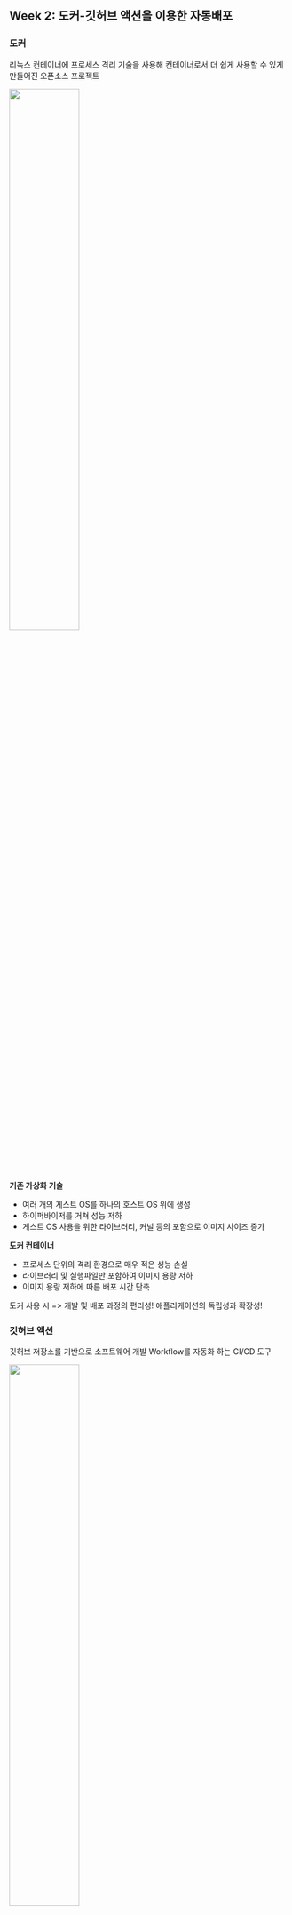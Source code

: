 ## Week 2: 도커-깃허브 액션을 이용한 자동배포

### 도커
리눅스 컨테이너에 프로세스 격리 기술을 사용해 컨테이너로서 더 쉽게 사용할 수 있게 만들어진 오픈소스 프로젝트

<img width=50% src="https://user-images.githubusercontent.com/63996052/159634175-7b3176fe-9a2f-409f-b5fd-4516807a826a.png">

<b>기존 가상화 기술</b>
  - 여러 개의 게스트 OS를 하나의 호스트 OS 위에 생성
  - 하이퍼바이저를 거쳐 성능 저하
  - 게스트 OS 사용을 위한 라이브러리, 커널 등의 포함으로 이미지 사이즈 증가 
 
<b>도커 컨테이너</b>
  - 프로세스 단위의 격리 환경으로 매우 적은 성능 손실
  - 라이브러리 및 실행파일만 포함하여 이미지 용량 저하
  - 이미지 용량 저하에 따른 배포 시간 단축

도커 사용 시 => 개발 및 배포 과정의 편리성! 애플리케이션의 독립성과 확장성!

### 깃허브 액션
깃허브 저장소를 기반으로 소프트웨어 개발 Workflow를 자동화 하는 CI/CD 도구

<img width=50% src="https://user-images.githubusercontent.com/63996052/159648278-84730dda-4f44-4881-951e-c279131ed90e.png">

- build, test, package, release, deploy 등 다양한 이벤트 기반 Workflow 생성
- Runners라고 불리는 환경에서 직접 구동 가능
- 저장소마다 최대 20개의 Workflow 등록 가능
- 각 Workflow의 Job마다 최대 6시간 동안 실행, 초과시 자동 중지
- Job에서 Github API 호출시 1시간 동안 최대 1,000번 가능

<b>장점</b>
- 다른 CI 툴과 달리 복잡하지 않은 절차, 별도 설치 필요 없음
- Workflow 복제 용이
- Github와의 통합
- 여러 OS 및 런타임 버전 동시 테스트 가능
- 모든 언어 어플리케이션 빌드, 테스트 및 배포 가능
- 설정 자체에 많은 시간을 쏟지 않아도 가능 -> 작은 규모의 프로젝트에 용이

<b>단점</b>
- 문서 부족
- 개별 Workflow 삭제 불가능
- Workflow에서 단일 Job만 실행 불가능
- 큰 규모의 프로젝트의 경우 완전하지 못한 제어

### 도커-깃허브 액션
깃허브 액션을 이용한 Docker Image Build 및 Push

![image](https://user-images.githubusercontent.com/63996052/159630360-6123b537-83fe-48f5-9406-caf8ad833e4c.png)

<b>환경</b>
```
docker
docker-compose
nginx
gunicorn
mysql
python3.8
django(>=3.0)
```

nginx는 동시접속 처리에 특화된 웹 서버 프로그램으로, Apache보다 동작이 단순하고 전달자 역할만 한다.
gunicorn은 Python WSGI(Web Server Gateway Interface)로 python으로 작성된 웹 어플리케이션과 서버 사이의 인터페이스 또는 규칙이다.


![image](https://user-images.githubusercontent.com/63996052/159658230-65687557-bd2e-42ca-aee1-25ee5168d02b.png)


nginx는 여러개의 요청을 동시에 받았을 때, 정적 파일은 클라이언트에게 바로 돌려주고 동적 파일은 gunicorn을 거쳐 django에게 요청을 넘긴다.


<b>과정</b>

`.env` 파일에 임의의 장고 시크릿 키를 생성해 입력한다.

`Dockerfile` 파일을 통해 도커 이미지를 생성한다. 이를 통해 손쉽게 동일한 이미지를 반복해서 만들 수 있다.

`docker-compose.yml` 파일로 독립된 컨테이너의 실행 옵션을 정의한다.

`docker-compose up` 커맨드를 통해 컨테이너를 개시한다.

`.env.prod` 파일에 데이터베이스(RDS) 및 EC2 ip 주소, 장고 시크릿 키 등을 입력한다.

Github Secrets-Actions에 `.env.prod`, EC2 서버 퍼블릭 DNS(IPv4) 주소, ssh key (.pem) 전문을 설정한다.

Actions 탭에서 실행하거나 master에 push 한 뒤 잠시 기다리면 다음과 같이 Github Actions 또는 EC2 DNS 주소에서 배포가 완료되었음을 확인할 수 있다.


![image](https://user-images.githubusercontent.com/63996052/159650798-0bd37772-1692-47e0-9d96-3698023c1da7.png)

![image](https://user-images.githubusercontent.com/63996052/159661427-7a280fee-1dfc-4225-9aca-c92dfe7c541d.png)

<hr>

## Week 3: 인스타그램 데이터 모델링
### 인스타그램 서비스 설명 ('사진, 영상 업로드' 기능만)
모든 서비스는 유저 로그인 기반으로 동작
- 게시글에 사진, 동영상 등록 (1개 이상)
- 게시글에 댓글 (0개 이상)
- 게시글에 좋아요 (0개 이상)
- 게시글 삭제
- 댓글 삭제
- 좋아요 취소

### 모델 설명
<img width=75% src="https://user-images.githubusercontent.com/63996052/161687278-706d227f-684d-465e-98e4-71421a39d731.png">

**[Profile]**
- 장고에서 기본으로 제공하는 auth_user와 OneToOne Link with User Model (OneToOneField)
- 이름, 사용자 이름(아이디), 비밀번호 등의 정보는 User 테이블 참조
- 휴대전화 번호, 웹사이트, 소개 컬럼
- 사진, 영상 업로드 기능에만 집중하기 위해 유저의 다른 정보들은 생략

**[Post]**
- User와 1:N 관계, user_id (Foreignkey)
- 내용 컬럼, 생성 날짜, 삭제 여부

**[File]**
- Post와 1:N 관계, post_id (Foreignkey)
- 타입(이미지/비디오), 해당 파일의 url 주소 컬럼

**[Like]**
- User와 N:M, Post와 N:M 관계 (ManyToManyField)
- 생성 날짜, 삭제 여부

**[Comment]**
- User와 N:M, Post와 N:M 관계 (ManyToManyField)
- 내용 컬럼, 생성 날짜, 삭제 여부 

### ORM 적용해보기
임의의 User를 하나 생성하고, 해당 유저를 ForeignKey 필드로 포함하는 Post 모델을 선택하여 진행
  
1. 데이터베이스에 해당 모델 객체 3개 넣기

 **ORM 쿼리**
 ```
 one = Post.objects.create(content="첫번째 게시글", user_id=1)
 two = Post.objects.create(content="두번째 게시글", user_id=1)
 thr = Post.objects.create(content="세번째 게시글", user_id=1)
 ```
 **결과화면**
 ![image](https://user-images.githubusercontent.com/63996052/160549121-7526685d-f6ee-4687-b943-50aefb88db65.png)

  
2. 삽입한 객체들을 쿼리셋으로 조회해보기 (단, 객체들이 객체의 특성을 나타내는 구분가능한 이름으로 보여야 함)

 **ORM 쿼리**
 ```
 Post.objects.all()
 ```
 **결과화면**
 ![image](https://user-images.githubusercontent.com/63996052/160549260-11b31257-cc3a-49a9-b90f-8fdb0e66d3bf.png)

  
3. filter 함수 사용해보기

 **ORM 쿼리**
 ```
 Post.objects.filter(id=2)
 Post.objects.filter(user_id=1)
 Post.objects.filter(content="첫번째 게시글")
 ```
**결과화면**
  ![image](https://user-images.githubusercontent.com/63996052/160549484-dbe25899-da79-474b-92ea-f07cfda51ae8.png)


### 회고
장고와 같이 모델링하는 환경을 처음 접해보기 때문에, 데이터베이스를 설계하는 과정에서 다양한 고민이 있었다.

이전에 해오던 대로 soft delete를 사용하는 것이 맞는지, CharField, TextField를 되도록이면 null=true 상태로 작성하지 않는 것이 맞는지 고민했다.

또 인스타그램의 사진, 영상 등록이라는 주요 기능만을 고려하기 위해 많은 컬럼을 쳐내는 과정이 있었다.

예를 들면 수정 시점은 기록할 필요가 없다고 느껴 updated_at과 같은 값을 사용하지 않았는데, 유의미한 데이터만 남았기를 바란다.

마지막으로 깃허브 액션 확인 결과 제대로 배포되지 않음을 확인하여 이를 해결해야할 것 같다.

-> 깃허브 액션 문제를 해결했다. 공부하는 과정에서 멋대로 pip freeze > requirements.txt를 실행했는데, 이 과정에서 기존에 사용했던 opencv를 포함한 다양한 라이브러리들이 포함되었다. 이로 인해 timeout이 나면서 자동 배포가 되지 않았음을 알게 되었다.

-> 피드백 반영
erd에 기본 유저 컬럼도 추가, post에 좋아요 카운트 추가, is_deleted 삭제, created updated 상속
null=True, blank=True는 장고 컨벤션에 따라 blank

<hr>

## Week 4: DRF1-Serializer
### 데이터 삽입
사용 모델: File

관련 모델: Post 
```
class Post(DatetimeModel):
    profile = models.ForeignKey(Profile, on_delete=models.CASCADE)
    content = models.TextField(blank=True)
    like_count = models.PositiveIntegerField(default=0)


class File(models.Model):
    post = models.ForeignKey(Post, related_name='files', on_delete=models.CASCADE)
    type = models.CharField(max_length=20)
    url = models.CharField(max_length=200)
```
![image](https://user-images.githubusercontent.com/63996052/161798869-103985c9-5be7-4067-8c41-9ba3c6f4838e.png)

### 모든 데이터를 가져오는 API 만들기
- URL : `api/files/`
- Method : `GET`
- 모든 'File'의 list를 가져오는 API 요청 결과 : 
```
[
    ...,
    {
        "id": 5,
        "post_content": "여섯번째 게시글",
        "type": "image",
        "url": "image1",
        "post": 7
    },
    {
        "id": 6,
        "post_content": "여섯번째 게시글",
        "type": "image",
        "url": "image2",
        "post": 7
    },
    {
        "id": 7,
        "post_content": "여섯번째 게시글",
        "type": "image",
        "url": "image3",
        "post": 7
    },
    ...
]
```

### 새로운 데이터를 create하도록 요청하는 API 만들기
- URL : `api/files/`
- Method : `POST`
- Body : `{"post": 3, "type": "video", "url": "new-video"}`
- Post를 추가하는 API 요청 결과 :  
```
{
    "id": 11,
    "post_content": "세번째 게시글",
    "type": "video",
    "url": "new-video",
    "post": 3
}
```

### 회고
![serializer](https://user-images.githubusercontent.com/63996052/161801617-70829f94-9aad-4075-8409-d117e6f8a423.PNG)
위와 같이 Nested Serializer를 연습하는 과정이 가장 어려웠다.

DatetimeModel을 상속하는 형태로 변경하면서 오류가 났는지 의심해 보았지만, 다른 사람들의 코드를 찾아보니 문제 없음을 알 수 있었다.

다음으로 api.models에 속하지 않아 django의 auth_user 테이블을 상속하면 접근이 되지 않는건가 싶어 User 대신 Profile과 ForeignKey 관계에 놓이도록 코드를 변경하였다.

마찬가지로 해결되지 않아 검색 결과 `related_name='files'`와 같이 Serializer에서 접근할 명칭을 지정해주면 된다는 것을 확인하여 수정하였고, 이후 잘 작동하였다.

<hr>

## Week 5: DRF2-API View
### 모든 list를 가져오는 API
- API 요청한 URL: http://127.0.0.1:8000/posts/ `GET`
- 결과 데이터: 
```
[
    {
        "id": 1,
        "content": "수정 post",
        "like_count": 0,
        "files": [
            {
                "id": 1,
                "post_content": "수정 post",
                "type": "image",
                "url": "hi"
            },
            {
                "id": 8,
                "post_content": "수정 post",
                "type": "image",
                "url": "fileurl"
            }
        ],
        "profile": {
            "id": 1,
            "mobile_number": "",
            "website": "",
            "bio": "",
            "user": 1
        }
    },
    {
        "id": 2,
        "content": "두번째 게시글",
        "like_count": 0,
        "files": [
            {
                "id": 9,
                "post_content": "두번째 게시글",
                "type": "image",
                "url": "url"
            },
            {
                "id": 10,
                "post_content": "두번째 게시글",
                "type": "image",
                "url": "imageurl"
            }
        ],
        "profile": {
            "id": 1,
            "mobile_number": "",
            "website": "",
            "bio": "",
            "user": 1
        }
    },
    {
        "id": 3,
        "content": "세번째 게시글",
        "like_count": 0,
        "files": [
            {
                "id": 11,
                "post_content": "세번째 게시글",
                "type": "video",
                "url": "new-video"
            }
        ],
        "profile": {
            "id": 1,
            "mobile_number": "",
            "website": "",
            "bio": "",
            "user": 1
        }
    },
    {
        "id": 6,
        "content": "여섯번째 게시글",
        "like_count": 0,
        "files": [
            {
                "id": 2,
                "post_content": "여섯번째 게시글",
                "type": "image",
                "url": "image1"
            },
            {
                "id": 3,
                "post_content": "여섯번째 게시글",
                "type": "image",
                "url": "image2"
            },
            {
                "id": 4,
                "post_content": "여섯번째 게시글",
                "type": "image",
                "url": "image3"
            }
        ],
        "profile": {
            "id": 1,
            "mobile_number": "",
            "website": "",
            "bio": "",
            "user": 1
        }
    },
    {
        "id": 7,
        "content": "여섯번째 게시글",
        "like_count": 0,
        "files": [
            {
                "id": 5,
                "post_content": "여섯번째 게시글",
                "type": "image",
                "url": "image1"
            },
            {
                "id": 6,
                "post_content": "여섯번째 게시글",
                "type": "image",
                "url": "image2"
            },
            {
                "id": 7,
                "post_content": "여섯번째 게시글",
                "type": "image",
                "url": "image3"
            }
        ],
        "profile": {
            "id": 1,
            "mobile_number": "",
            "website": "",
            "bio": "",
            "user": 1
        }
    }
]
```

### 특정 데이터를 가져오는 API
- API 요청한 URL: http://127.0.0.1:8000/posts/1 `GET`
- 결과 데이터: 
```
{
    "id": 1,
    "content": "수정 post",
    "like_count": 0,
    "files": [
        {
            "id": 1,
            "post_content": "수정 post",
            "type": "image",
            "url": "hi"
        },
        {
            "id": 8,
            "post_content": "수정 post",
            "type": "image",
            "url": "fileurl"
        }
    ],
    "profile": {
        "id": 1,
        "mobile_number": "",
        "website": "",
        "bio": "",
        "user": 1
    }
}
```

### 새로운 데이터를 생성하는 API
- 요청 URL: http://127.0.0.1:8000/posts/ `POST`
- body 데이터의 내용:
```
{
    "profile": "1",
    "id": 4,
    "content": "삽입 post",
    "like_content": 0
}
```
- create된 결과:
```
{
    "id": 8,
    "content": "삽입 post",
    "like_count": 0,
    "files": [],
    "profile": 1
}
```

### 특정 데이터를 업데이트하는 API
- 요청 URL: http://127.0.0.1:8000/posts/1 `PUT`
- body 데이터의 내용:
```
{
    "id": 4,
    "content": "수정 post"
}
```
- update된 결과:
```
{
    "id": 1,
    "content": "수정 post",
    "like_count": 0,
    "files": [
        {
            "id": 1,
            "post_content": "수정 post",
            "type": "image",
            "url": "hi"
        },
        {
            "id": 8,
            "post_content": "수정 post",
            "type": "image",
            "url": "fileurl"
        }
    ],
    "profile": {
        "id": 1,
        "mobile_number": "",
        "website": "",
        "bio": "",
        "user": 1
    }
}
```

### 특정 데이터를 삭제하는 API
- 요청 URL: http://127.0.0.1:8000/posts/3 `DELETE`
- delete된 결과:
```
{
    "status": 204,
    "message": "SUCCESS"
}
```

### 공부한 내용 정리
이번 주차 내용 중 POST api를 생성하는데에 있어서 가장 어려움을 겪었다.

저번 주 피드백을 통해 fields를 일일이 지정해주어야 한다는 점을 알게 되었고, Post에서도 마찬가지로 하고자 시도하였다.

다만 `profile = ProfileSerializer(read_only=True)` 구문을 PostSerializer 안에서 다시 작성하면서, 원래 존재하는 필드인 profile을 덮어 씌워 정상적인 접근이 불가능해지며 삽입이 되지 않은 것 같다.

특정 컬럼 값을 원하거나 여러개의 리스트를 가져올 때만, 그에 일치하는 변수명을 만들고 따로 선언하여 사용하면 될 것 같다.

### 간단한 회고
저번에 겪었던 related_name 문제로 인해 사용하고자 하는 class에서 related_name들을 미리 지정을 해주고 migrate한뒤 코드를 작성하였다. 그럼에도 불구하고 이번 주차 과제를 하다보니 여전히 related_name과 Serializer에 대한 완전한 이해가 되지 않은 것 같아 아쉬웠다. 공부가 더 필요할 것 같다.

<hr>

## Week 6: DRF3-ViewSet & Filter & Permission & Validation
### ViewSet Refactoring
- ViewSet으로 리팩토팅
- Router 사용해 url 매핑

![image](https://user-images.githubusercontent.com/63996052/167603147-7d87e4dd-6934-4ff2-bbdc-8a85cfdc8198.png)

### Filter
```url = filters.CharFilter(field_name='url', lookup_expr='icontains')```

http://127.0.0.1:8000/files?url=hi `GET`

![image](https://user-images.githubusercontent.com/63996052/167616156-0ec754b1-436d-4842-a116-b11be979928e.png)

#### method 사용
```
type = filters.CharFilter(method='filter_by_type')

def filter_by_type(self, queryset, name, value):
    filtered_queryset = queryset.filter(type=value)
    return filtered_queryset
 ```
 
http://127.0.0.1:8000/files?type=video `GET`

![image](https://user-images.githubusercontent.com/63996052/167617892-6b92d391-08a4-43e5-873e-843d12d7c18b.png)


http://127.0.0.1:8000/files?type=image `GET`

![image](https://user-images.githubusercontent.com/63996052/167618086-1ed5703a-d12c-4034-a20d-c6aeabc9554d.png) 

### Permission
```
class PostUpdatePermission(permissions.BasePermission):
    def has_permission(self, request, view):
        if request.method == 'GET':
            return True
        else:
            return request.user.is_authenticated
          
          
class PostViewSet(viewsets.ModelViewSet):
    serializer_class = PostSerializer
    queryset = Post.objects.all()
    permission_classes = [PostUpdatePermission,]
```
➡️ 게시글 조회는 누구나 가능하도록 하였지만, 새 게시글 등록은 인증된 사용자에 한해 가능하도록 함.


http://127.0.0.1:8000/posts/ `GET`

![image](https://user-images.githubusercontent.com/63996052/167647222-3f2aa731-0393-4971-ae7e-20ed875b4a45.png)

http://127.0.0.1:8000/posts/ `POST`

```
{
    "content": "권한 테스트",
    "like_count": 0,
    "files": [],
    "profile": 1
}
```

![image](https://user-images.githubusercontent.com/63996052/167647106-ba1f372f-b524-4105-89dc-9149d40dfa24.png)

### Validation
```
from django.core.validators import MinLengthValidator

class Post(DatetimeModel):
    profile = models.ForeignKey(Profile, on_delete=models.CASCADE, related_name='post')
    content = models.TextField(blank=True, validators=[MinLengthValidator(2, '2글자 이상 입력하세요.')])
    like_count = models.PositiveIntegerField(default=0)
```
➡️ Built-in validator를 사용해서 포스트를 생성할 때 최소 2글자 이상이여야 유효하도록 검사하고, 조건을 만족할 경우에만 새 post를 등록할 수 있도록 제한한다.

http://127.0.0.1:8000/posts/ `POST`

```
{
    "content": "앗",
    "like_count": 0,
    "files": [],
    "profile": 1
}
```

![image](https://user-images.githubusercontent.com/63996052/167667684-63d78894-722b-4584-a25d-e8b2088702aa.png)

### 공부한 내용 정리
**유효성을 검사하는 다양한 방법**

- **Field-level Validation**: db로 따지면 테이블의 컬럼 단위의 value에 대하여 유효성 검사
- **Object-level Validation**: db로 따지면 테이블 단위의 object에 대하여 유효성 검사
- **Validator 함수를 통한 Validation**: 함수의 파라미터가 조건에 맞지 않을 때 에러 발생
- **클래스 내 clean 등 멤버 함수로 유효성 검사 및 값 변경**: 리턴 값을 통해 값을 반환
- 다양한 유효성 검사가 필요한 경우 validators.py에 따로 작성하여 사용하는 것이 좋을 듯 하다.

위처럼 다양한 방법들 중 해당 과제에서는 Validator 함수 중 Built-in Validator 함수인 `MinLengthValidator`를 사용했다.
이 함수를 models.py의 content에 적용하여, 게시글(post)의 내용(content)이 두 글자 이상일 때만 생성이 가능하도록 하였다.
뿐만 아니라, Permission을 통해 인증된 사용자만 접근할 수 있도록 구현되었다.

따라서, 로그인한 사용자가 2글자 이상의 글을 작성했을 때만 게시글이 등록되어 무작위로 의미 없는 게시글들이 등록되는 현상을 방지할 수 있다.

### 간단한 회고
이번 주차 과제를 통해 장고가 제공하는 여러 기능들이 서버 구현의 비용을 엄청나게 줄여준다는 점을 깨달았다. 이전까지는 조금 비효율적이라고 생각했던 부분들이 많이 해결 되었다는 느낌이 들었다.

다만 Permission을 사용함으로 인해서, 게시글에 대하여 조회 외의 다른 기능들이 제대로 작동하는지 포스트맨에서 직접 확인하기 어려웠다. 인증되지 않은 사용자에 대해 에러 메시지를 뱉기는 하지만, 반대로 인증이 되었을 때도 post, put, delete 같은 기능들이 잘 작동하는지 확인하고 싶다는 생각이 들었고, postman에 직접 auth를 주입하는 방법에 대한 공부가 필요하다고 느꼈다.
